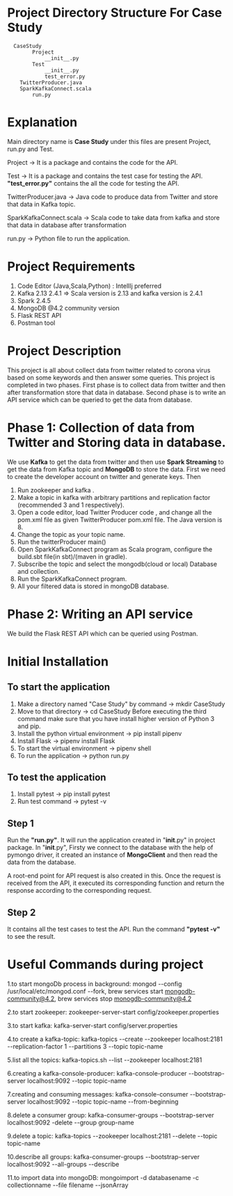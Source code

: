 # Project Directory Structure For Case Study
      CaseStudy 
            Project 
                __init__.py
            Test
                __init__.py
                test_error.py
		TwitterProducer.java
		SparkKafkaConnect.scala
            run.py

# Explanation
Main directory name is __Case Study__ under this files are present Project, run.py and Test.

Project -> It is a package and contains the code for the API.

Test -> It is a package and contains the test case for testing the API. __"test_error.py"__ contains the all the code for testing the API.

TwitterProducer.java -> Java code to produce data from Twitter and store that data in Kafka topic.

SparkKafkaConnect.scala -> Scala code to take data from kafka and store that data in database after transformation

run.py -> Python file to run the application.



# Project Requirements
 1. Code Editor (Java,Scala,Python)  : IntellIj preferred
 2. Kafka 2.13 2.4.1 => Scala version is 2.13 and kafka version is 2.4.1
 3. Spark 2.4.5
 4. MongoDB @4.2 community version
 5. Flask REST API
 6. Postman tool
 
# Project Description
This project is all about collect data from twitter related to corona virus based on some keywords and then answer some        queries. This project is completed in two phases. First phase is to collect data from twitter and then after transformation store that data in database. Second phase is to write an API service which can be queried to get the data from database. 

# Phase 1: Collection of data from Twitter and Storing data in database.
We use __Kafka__ to get the data from twitter and then use __Spark Streaming__ to get the data from Kafka topic and __MongoDB__ to store the data. First we need to create the developer account on twitter and generate keys. Then
1. Run zookeeper and kafka .
2. Make a topic in kafka with arbitrary  partitions and replication factor (recommended 3 and 1 respectively).
3. Open a code editor, load Twitter Producer code , and change all the pom.xml file as given TwitterProducer pom.xml              file. The Java version is 8.
4. Change the topic as your topic name.
5. Run the twitterProducer main()      
6. Open  SparkKafkaConnect program  as Scala program, configure the build.sbt file(in sbt)/(maven in gradle).
7. Subscribe the topic and select the mongodb(cloud or local) Database and collection.
8. Run the SparkKafkaConnect program.
9. All your filtered data is stored in mongoDB database.
      
# Phase 2: Writing an API service
We build the Flask REST API which can be queried using Postman.
            
# Initial Installation
      
## To start the application
1. Make a directory named "Case Study" by command -> mkdir CaseStudy
2. Move to that directory -> cd CaseStudy
      Before executing the third command make sure that you have install higher version of Python 3 and pip. 
3. Install the python virtual environment -> pip install pipenv
4. Install Flask -> pipenv install Flask 
5. To start the virtual environment -> pipenv shell
6. To run the application -> python run.py

## To test the application
1. Install pytest -> pip install pytest
2. Run test command -> pytest -v

## Step 1
Run the __"run.py"__. It will run the application created in "__init__.py" in project package. In "__init__.py", Firsty we connect to the database with the help of pymongo driver, it created an instance of __MongoClient__ and then read the data from the database.

A root-end point for API request is also created in this. Once the request is received from the API, it executed its corresponding function and return the response according to the corresponding request.

## Step 2
It contains all the test cases to test the API. Run the command __"pytest -v"__ to see the result.

# Useful Commands during project
1.to start mongoDb process in background: 
	mongod --config /usr/local/etc/mongod.conf --fork,
	brew services start mongodb-community@4.2,
	brew services stop monogdb-community@4.2
      
2.to start zookeeper:
	zookeeper-server-start config/zookeeper.properties

3.to start kafka:
	kafka-server-start config/server.properties

4.to create a kafka-topic:
	kafka-topics --create --zookeeper localhost:2181 --replication-factor 1 --partitions 3 --topic topic-name

5.list all the topics:
	kafka-topics.sh --list --zookeeper localhost:2181

6.creating a kafka-console-producer: 
	kafka-console-producer --bootstrap-server localhost:9092 --topic topic-name

7.creating and consuming messages: 
	kafka-console-consumer --bootstrap-server localhost:9092 --topic topic-name --from-beginning
      
8.delete a consumer group: 
	kafka-consumer-groups --bootstrap-server localhost:9092 -delete --group group-name

9.delete a topic: 
	kafka-topics --zookeeper localhost:2181 --delete --topic topic-name

10.describe all groups: 
	kafka-consumer-groups --bootstrap-server localhost:9092 --all-groups --describe

11.to import data into mongoDB: 
	mongoimport -d databasename -c collectionname --file filename --jsonArray
